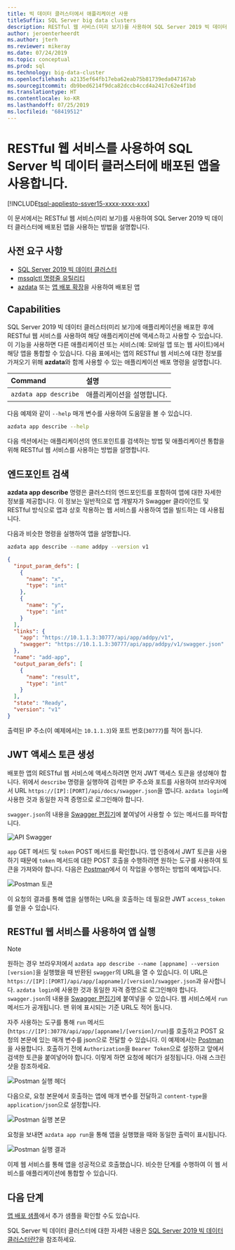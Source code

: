 ```yaml
---
title: 빅 데이터 클러스터에서 애플리케이션 사용
titleSuffix: SQL Server big data clusters
description: RESTful 웹 서비스(미리 보기)를 사용하여 SQL Server 2019 빅 데이터 클러스터에 배포된 애플리케이션을 사용합니다.
author: jeroenterheerdt
ms.author: jterh
ms.reviewer: mikeray
ms.date: 07/24/2019
ms.topic: conceptual
ms.prod: sql
ms.technology: big-data-cluster
ms.openlocfilehash: a2135ef64fb17eba62eab75b81739eda047167ab
ms.sourcegitcommit: db9bed6214f9dca82dccb4ccd4a2417c62e4f1bd
ms.translationtype: HT
ms.contentlocale: ko-KR
ms.lasthandoff: 07/25/2019
ms.locfileid: "68419512"
---
```

# <a name="consume-an-app-deployed-on-sql-server-big-data-cluster-using-a-restful-web-service"></a>RESTful 웹 서비스를 사용하여 SQL Server 빅 데이터 클러스터에 배포된 앱을 사용합니다.

[!INCLUDE[tsql-appliesto-ssver15-xxxx-xxxx-xxx](../includes/tsql-appliesto-ssver15-xxxx-xxxx-xxx.md)]

이 문서에서는 RESTful 웹 서비스(미리 보기)를 사용하여 SQL Server 2019 빅 데이터 클러스터에 배포된 앱을 사용하는 방법을 설명합니다.

## <a name="prerequisites"></a>사전 요구 사항

- [SQL Server 2019 빅 데이터 클러스터](deployment-guidance.md)
- [mssqlctl 명령줄 유틸리티](deploy-install-azdata.md)
- [azdata](big-data-cluster-create-apps.md) 또는 [앱 배포 확장](app-deployment-extension.md)을 사용하여 배포된 앱

## <a name="capabilities"></a>Capabilities

SQL Server 2019 빅 데이터 클러스터(미리 보기)에 애플리케이션을 배포한 후에 RESTful 웹 서비스를 사용하여 해당 애플리케이션에 액세스하고 사용할 수 있습니다. 이 기능을 사용하면 다른 애플리케이션 또는 서비스(예: 모바일 앱 또는 웹 사이트)에서 해당 앱을 통합할 수 있습니다. 다음 표에서는 앱의 RESTful 웹 서비스에 대한 정보를 가져오기 위해 **azdata**와 함께 사용할 수 있는 애플리케이션 배포 명령을 설명합니다.

|Command |설명 |
|:---|:---|
|`azdata app describe` | 애플리케이션을 설명합니다. |

다음 예제와 같이 `--help` 매개 변수를 사용하여 도움말을 볼 수 있습니다.

```bash
azdata app describe --help
```

다음 섹션에서는 애플리케이션의 엔드포인트를 검색하는 방법 및 애플리케이션 통합을 위해 RESTful 웹 서비스를 사용하는 방법을 설명합니다.

## <a name="retrieve-the-endpoint"></a>엔드포인트 검색

**azdata app describe** 명령은 클러스터의 엔드포인트를 포함하여 앱에 대한 자세한 정보를 제공합니다. 이 정보는 일반적으로 앱 개발자가 Swagger 클라이언트 및 RESTful 방식으로 앱과 상호 작용하는 웹 서비스를 사용하여 앱을 빌드하는 데 사용됩니다.

다음과 비슷한 명령을 실행하여 앱을 설명합니다.

```bash
azdata app describe --name addpy --version v1
```

```json
{
  "input_param_defs": [
    {
      "name": "x",
      "type": "int"
    },
    {
      "name": "y",
      "type": "int"
    }
  ],
  "links": {
    "app": "https://10.1.1.3:30777/api/app/addpy/v1",
    "swagger": "https://10.1.1.3:30777/api/app/addpy/v1/swagger.json"
  },
  "name": "add-app",
  "output_param_defs": [
    {
      "name": "result",
      "type": "int"
    }
  ],
  "state": "Ready",
  "version": "v1"
}
```

출력된 IP 주소(이 예제에서는 `10.1.1.3`)와 포트 번호(`30777`)를 적어 둡니다.

## <a name="generate-a-jwt-access-token"></a>JWT 액세스 토큰 생성

배포한 앱의 RESTful 웹 서비스에 액세스하려면 먼저 JWT 액세스 토큰을 생성해야 합니다. 위에서 `describe` 명령을 실행하여 검색한 IP 주소와 포트를 사용하여 브라우저에서 URL `https://[IP]:[PORT]/api/docs/swagger.json`을 엽니다. `azdata login`에 사용한 것과 동일한 자격 증명으로 로그인해야 합니다.

`swagger.json`의 내용을 [Swagger 편집기](https://editor.swagger.io)에 붙여넣어 사용할 수 있는 메서드를 파악합니다.

![API Swagger](media/big-data-cluster-consume-apps/api_swagger.png)

`app` GET 메서드 및 `token` POST 메서드를 확인합니다. 앱 인증에서 JWT 토큰을 사용하기 때문에 `token` 메서드에 대한 POST 호출을 수행하려면 원하는 도구를 사용하여 토큰을 가져와야 합니다. 다음은 [Postman](https://www.getpostman.com/)에서 이 작업을 수행하는 방법의 예제입니다.

![Postman 토큰](media/big-data-cluster-consume-apps/postman_token.png)

이 요청의 결과를 통해 앱을 실행하는 URL을 호출하는 데 필요한 JWT `access_token`를 얻을 수 있습니다.

## <a name="execute-the-app-using-the-restful-web-service"></a>RESTful 웹 서비스를 사용하여 앱 실행

> [!NOTE]
> 원하는 경우 브라우저에서 `azdata app describe --name [appname] --version [version]`을 실행했을 때 반환된 `swagger`의 URL을 열 수 있습니다. 이 URL은 `https://[IP]:[PORT]/api/app/[appname]/[version]/swagger.json`과 유사합니다. `azdata login`에 사용한 것과 동일한 자격 증명으로 로그인해야 합니다. `swagger.json`의 내용을 [Swagger 편집기](https://editor.swagger.io)에 붙여넣을 수 있습니다. 웹 서비스에서 `run` 메서드가 공개됩니다. 맨 위에 표시되는 기준 URL도 적어 둡니다.

자주 사용하는 도구를 통해 `run` 메서드(`https://[IP]:30778/api/app/[appname]/[version]/run`)를 호출하고 POST 요청의 본문에 있는 매개 변수를 json으로 전달할 수 있습니다. 이 예제에서는 [Postman](https://www.getpostman.com/)을 사용합니다. 호출하기 전에 `Authorization`을 `Bearer Token`으로 설정하고 앞에서 검색한 토큰을 붙여넣어야 합니다. 이렇게 하면 요청에 헤더가 설정됩니다. 아래 스크린샷을 참조하세요.

![Postman 실행 헤더](media/big-data-cluster-consume-apps/postman_run_1.png)

다음으로, 요청 본문에서 호출하는 앱에 매개 변수를 전달하고 `content-type`을 `application/json`으로 설정합니다.

![Postman 실행 본문](media/big-data-cluster-consume-apps/postman_run_2.png)

요청을 보내면 `azdata app run`을 통해 앱을 실행했을 때와 동일한 출력이 표시됩니다.

![Postman 실행 결과](media/big-data-cluster-consume-apps/postman_result.png)

이제 웹 서비스를 통해 앱을 성공적으로 호출했습니다. 비슷한 단계를 수행하여 이 웹 서비스를 애플리케이션에 통합할 수 있습니다.

## <a name="next-steps"></a>다음 단계

[앱 배포 샘플](https://aka.ms/sql-app-deploy)에서 추가 샘플을 확인할 수도 있습니다.

SQL Server 빅 데이터 클러스터에 대한 자세한 내용은 [SQL Server 2019 빅 데이터 클러스터란?](big-data-cluster-overview.md)을 참조하세요.
